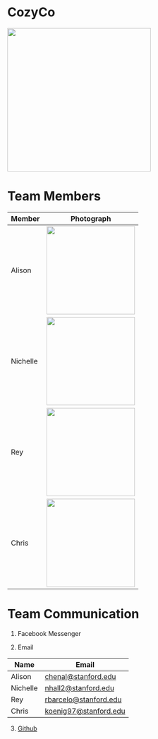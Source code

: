 # CozyCo

<img src="https://github.com/StanfordCS194/Team-5/blob/master/team-photos/cozyco-logo.png" width="325">

# Team Members

Member | Photograph
-------|-----------
Alison | <img src="https://github.com/StanfordCS194/Team-5/blob/master/team-photos/alison.jpg" width="200">
Nichelle | <img src="https://github.com/StanfordCS194/Team-5/blob/master/team-photos/nichelle.jpg" width="200">
Rey | <img src="https://github.com/StanfordCS194/Team-5/blob/master/team-photos/rey.JPG" width="200">
Chris | <img src="https://github.com/StanfordCS194/Team-5/blob/master/team-photos/chris.jpg" width="200">

# Team Communication

1. Facebook Messenger

2. Email 

Name | Email
-----|------
Alison | chenal@stanford.edu
Nichelle | nhall2@stanford.edu
Rey | rbarcelo@stanford.edu
Chris | koenig97@stanford.edu

3. [Github](https://github.com/StanfordCS194/Team-5)
